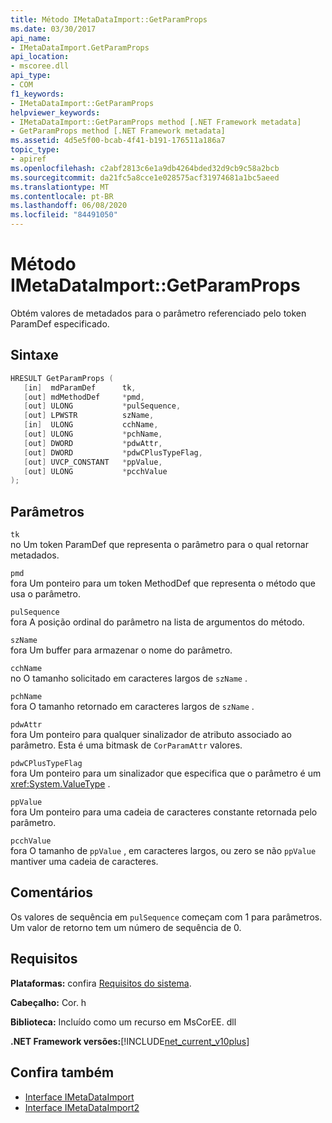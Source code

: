```yaml
---
title: Método IMetaDataImport::GetParamProps
ms.date: 03/30/2017
api_name:
- IMetaDataImport.GetParamProps
api_location:
- mscoree.dll
api_type:
- COM
f1_keywords:
- IMetaDataImport::GetParamProps
helpviewer_keywords:
- IMetaDataImport::GetParamProps method [.NET Framework metadata]
- GetParamProps method [.NET Framework metadata]
ms.assetid: 4d5e5f00-bcab-4f41-b191-176511a186a7
topic_type:
- apiref
ms.openlocfilehash: c2abf2813c6e1a9db4264bded32d9cb9c58a2bcb
ms.sourcegitcommit: da21fc5a8cce1e028575acf31974681a1bc5aeed
ms.translationtype: MT
ms.contentlocale: pt-BR
ms.lasthandoff: 06/08/2020
ms.locfileid: "84491050"
---
```

# <a name="imetadataimportgetparamprops-method"></a>Método IMetaDataImport::GetParamProps
Obtém valores de metadados para o parâmetro referenciado pelo token ParamDef especificado.  
  
## <a name="syntax"></a>Sintaxe  
  
```cpp  
HRESULT GetParamProps (  
   [in]  mdParamDef      tk,  
   [out] mdMethodDef     *pmd,  
   [out] ULONG           *pulSequence,  
   [out] LPWSTR          szName,  
   [in]  ULONG           cchName,  
   [out] ULONG           *pchName,  
   [out] DWORD           *pdwAttr,  
   [out] DWORD           *pdwCPlusTypeFlag,  
   [out] UVCP_CONSTANT   *ppValue,  
   [out] ULONG           *pcchValue  
);  
```  
  
## <a name="parameters"></a>Parâmetros  
 `tk`  
 no Um token ParamDef que representa o parâmetro para o qual retornar metadados.  
  
 `pmd`  
 fora Um ponteiro para um token MethodDef que representa o método que usa o parâmetro.  
  
 `pulSequence`  
 fora A posição ordinal do parâmetro na lista de argumentos do método.  
  
 `szName`  
 fora Um buffer para armazenar o nome do parâmetro.  
  
 `cchName`  
 no O tamanho solicitado em caracteres largos de `szName` .  
  
 `pchName`  
 fora O tamanho retornado em caracteres largos de `szName` .  
  
 `pdwAttr`  
 fora Um ponteiro para qualquer sinalizador de atributo associado ao parâmetro. Esta é uma bitmask de `CorParamAttr` valores.  
  
 `pdwCPlusTypeFlag`  
 fora Um ponteiro para um sinalizador que especifica que o parâmetro é um <xref:System.ValueType> .  
  
 `ppValue`  
 fora Um ponteiro para uma cadeia de caracteres constante retornada pelo parâmetro.  
  
 `pcchValue`  
 fora O tamanho de `ppValue` , em caracteres largos, ou zero se não `ppValue` mantiver uma cadeia de caracteres.  
  
## <a name="remarks"></a>Comentários

Os valores de sequência em `pulSequence` começam com 1 para parâmetros. Um valor de retorno tem um número de sequência de 0.

## <a name="requirements"></a>Requisitos  
 **Plataformas:** confira [Requisitos do sistema](../../get-started/system-requirements.md).  
  
 **Cabeçalho:** Cor. h  
  
 **Biblioteca:** Incluído como um recurso em MsCorEE. dll  
  
 **.NET Framework versões:**[!INCLUDE[net_current_v10plus](../../../../includes/net-current-v10plus-md.md)]  
  
## <a name="see-also"></a>Confira também

- [Interface IMetaDataImport](imetadataimport-interface.md)
- [Interface IMetaDataImport2](imetadataimport2-interface.md)
